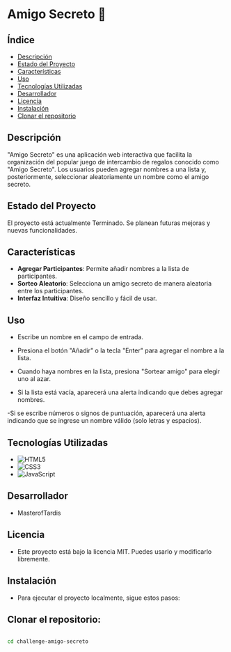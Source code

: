 # Amigo Secreto 🎁

## Índice

- [Descripción](#descripción)
- [Estado del Proyecto](#estado-del-proyecto)
- [Características](#características)
- [Uso](#uso)
- [Tecnologías Utilizadas](#tecnologías-utilizadas)
- [Desarrollador](#desarrollador)
- [Licencia](#licencia)
- [Instalación](#instalación)
- [Clonar el repositorio](#Clonarelrepositorio)



## Descripción

"Amigo Secreto" es una aplicación web interactiva que facilita la organización del popular juego de intercambio de regalos conocido como "Amigo Secreto". Los usuarios pueden agregar nombres a una lista y, posteriormente, seleccionar aleatoriamente un nombre como el amigo secreto.

## Estado del Proyecto

El proyecto está actualmente Terminado. Se planean futuras mejoras y nuevas funcionalidades.

## Características

- **Agregar Participantes**: Permite añadir nombres a la lista de participantes.
- **Sorteo Aleatorio**: Selecciona un amigo secreto de manera aleatoria entre los participantes.
- **Interfaz Intuitiva**: Diseño sencillo y fácil de usar.

## Uso

- Escribe un nombre en el campo de entrada.

- Presiona el botón "Añadir" o la tecla "Enter" para agregar el nombre a la lista.

- Cuando haya nombres en la lista, presiona "Sortear amigo" para elegir uno al azar.

- Si la lista está vacía, aparecerá una alerta indicando que debes agregar nombres.

-Si se escribe números o signos de puntuación, aparecerá una alerta indicando que se ingrese un nombre válido (solo letras y espacios). 

## Tecnologías Utilizadas

- ![HTML5](https://img.shields.io/badge/HTML5-%23E34F26.svg?&style=flat&logo=html5&logoColor=white)
- ![CSS3](https://img.shields.io/badge/CSS3-%231572B6.svg?&style=flat&logo=css3&logoColor=white)
- ![JavaScript](https://img.shields.io/badge/JavaScript-%23F7DF1E.svg?&style=flat&logo=javascript&logoColor=black)

## Desarrollador 
- MasterofTardis

## Licencia 
- Este proyecto está bajo la licencia MIT. Puedes usarlo y modificarlo libremente.

## Instalación
- Para ejecutar el proyecto localmente, sigue estos pasos:

## **Clonar el repositorio:**

   ```bash $ git remote add origin https://github.com/MasterofTardis/challenge-amigo-secreto.git
  
  cd challenge-amigo-secreto


